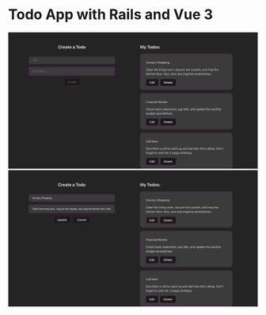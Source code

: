 <h1>Todo App with Rails and Vue 3</h1>

<img src="./client/public/create.png" alt="Create todo">

<br>

<img src="./client/public/update.png" alt="Create todo">

